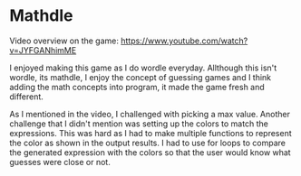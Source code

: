 # Mathdle

Video overview on the game: https://www.youtube.com/watch?v=JYFGANhimME

I enjoyed making this game as I do wordle everyday. Allthough this isn't wordle, its mathdle, I enjoy the concept of guessing games and I think adding the math concepts into program, it made the game fresh and different.

As I mentioned in the video, I challenged with picking a max value. Another challenge that I didn't mention was setting up the colors to match the expressions. This was hard as I had to make multiple functions to represent the color as shown in the output results. I had to use for loops to compare the generated expression with the colors so that the user would know what guesses were close or not.
